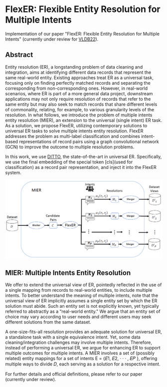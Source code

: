 # FlexER: Flexible Entity Resolution for Multiple Intents
Implementation of our paper "FlexER: Flexible Entity Resolution for Multiple Intents" (currently under review for [VLDB22](https://vldb.org/2022/)).


## Abstract
Entity resolution (ER), a longstanding problem of data cleaning and integration, aims at identifying different data records that represent the same real-world entity. Existing approaches treat ER as a universal task, focusing only on finding perfectly matched records and separating the corresponding from non-corresponding ones. However, in real-world scenarios, where ER is part of a more general data project, downstream applications may not only require resolution of records that refer to the same entity but may also seek to match records that share different levels of commonality, relating, for example, to various granularity levels of the resolution. In what follows, we introduce the problem of multiple intents entity resolution (MIER), an extension to the universal (single intent) ER task. As a solution, we propose FlexER, utilizing contemporary solutions to universal ER tasks to solve multiple intents entity resolution. FlexER addresses the problem as multi-label classification and combines intent-based representations of record pairs using a graph convolutional network (GCN) to improve the outcome to multiple resolution problems.

In this work, we use [DITTO](https://github.com/megagonlabs/ditto), the state-of-the-art in universal ER. Specifically, we use the final embedding of the special token [cls](used for classification) as a record pair representation, and inject it into the FlexER system.

![mier_system](/images/mier_system_small.jpg)

## MIER: Multiple Intents Entity Resolution
We offer to extend the universal view of ER, pointedly reflected in the use of a single mapping from records to real-world entities, to include multiple intents.
To better understand the meaning of multiple intents, note that the universal view of ER implicitly assumes a single entity set by which the ER solution must abide.
Such an entity set is not explicitly known, yet typically referred to abstractly as a “real-world entity." We argue that an entity set of choice may vary according to user needs and different users may seek different solutions from the same dataset.

A one-size-fits-all resolution provides an adequate solution for universal ER, a standalone task with a single equivalence intent.
Yet, some data cleaning/integration challenges may involve multiple intents. Therefore, instead of performing a universal ER, we argue for enhancing ER to support multiple outcomes for multiple intents. 
A MIER involves a set of (possibly related) entity mappings for a set of intents E = {𝐸1, 𝐸2, · · · , 𝐸𝑃 }, offering multiple ways to divide 𝐷, each serving as a solution for a
respective intent.

For further details and official definitions, please refer to our paper (currently under review).
